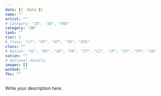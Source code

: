 ```yaml
---
date: {{ .Date }}
name: ""
artist: ""
# Category: "2D", "3D", "MOD"
category: "2D"
tank: ""
tier: 1
# Class: "LT", "MT", "HT", "TD", "SPG"
class: ""
# Nation: "US", "RU", "GR", "FR", "IT", "CZ", "JP", "CH", "PO", "SW"
nation: ""
# Optional details
images: []
wotmod: ""
fbx: ""
---
```

Write your description here.
